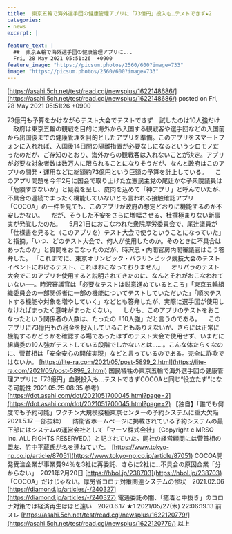 ```yaml
---
title:  東京五輪で海外選手団の健康管理アプリに「73億円」投入も…テストできず★2  
categories:
- news
excerpt: |
  
feature_text: |
  ##  東京五輪で海外選手団の健康管理アプリに...
  Fri, 28 May 2021 05:51:26  +0900
feature_image: "https://picsum.photos/2560/600?image=733"
image: "https://picsum.photos/2560/600?image=733"
---
```


[https://asahi.5ch.net/test/read.cgi/newsplus/1622148686/](https://asahi.5ch.net/test/read.cgi/newsplus/1622148686/)
posted on Fri, 28 May 2021 05:51:26  +0900

<!--more-->

73億円も予算をかけながらテスト大会でテストできず　試したのは10人強だけ 　政府は東京五輪の観戦を目的に海外から入国する観戦客や選手団などの入国前から出国後までの健康管理を目的としたアプリを準備。このアプリをスマートフォンに入れれば、入国後14日間の隔離措置が必要なしになるというシロモノだったのだが、ご存知のとおり、海外からの観戦客は入れないことが決定。アプリが必要な対象者数は数万人に限られることになりそうだが、なんと政府はこのアプリの開発・運用などに総額約73億円という巨額の予算を計上している。 　このアプリ問題を今年2月に国会で取り上げた立憲民主党の尾辻かな子衆院議員は「危険すぎないか」と疑義を呈し、皮肉を込めて「神アプリ」と呼んでいたが、不具合の連続でまったく機能していないとも言われる接触確認アプリ「COCOA」の一件を見ても、このアプリが政府の想定どおりに機能するのか不安しかない。 　だが、そうした不安をさらに増幅させる、杜撰極まりない新事実が発覚したのだ。 　5月21日におこなわれた衆院厚労委員会で、尾辻議員が「仕様書を見ると（このアプリを）テスト大会で使うということになっていた」と指摘。「いつ、どのテスト大会で、何人が使用したのか。そのときに不具合はあったのか」と質問をおこなったのだが、時沢忠・内閣官房内閣審議官はこう答弁した。 「これまでに、東京オリンピック・パラリンピック競技大会のテストイベントにおけるテスト、これはおこなっておりません」 　オリパラのテスト大会でこのアプリを使用すると説明されてきたのに、なんとそれがおこなわれていない──。時沢審議官は「必要なテストは鋭意進めているところ」「東京五輪組織委員会の一部関係者に一部の機能についてテストしていただいた」「順次テストする機能や対象を増やしていく」などとも答弁したが、実際に選手団が使用しなければまったく意味がまったくない。 　しかも、このアプリのテストをおこなったという関係者の人数は、たったの「10人強」だと言うのである。 　このアプリに73億円もの税金を投入していることもありえないが、さらには正常に機能するかどうかを確認する場であったはずのテスト大会で使用せず、いまだに組織委の10人強がテストしている段階でしかないとは……。こんな体たらくなのに、菅首相は「安全安心の開催実現」などと言っているのである。完全に詐欺ではないか。 [https://lite-ra.com/2021/05/post-5899_2.html](https://lite-ra.com/2021/05/post-5899_2.html) 国民犠牲の東京五輪で海外選手団の健康管理アプリに「73億円」血税投入も…テストできずCOCOAと同じ“役立たず”になる可能性 2021.05.25 08:35 参考） [https://dot.asahi.com/dot/2021051700045.html?page=2](https://dot.asahi.com/dot/2021051700045.html?page=2) 【独自】「誰でも何度でも予約可能」ワクチン大規模接種東京センターの予約システムに重大欠陥 2021.5.17 一部抜粋） 　防衛省ホームページに掲載されている予約システムの最下部にはシステムの運営会社として「マーソ株式会社」（Copyright c MRSO Inc. ALL RIGHTS RESERVED.）と記されていた。同社の経営顧問には菅首相の盟友、竹中平蔵氏が名を連ねていた。 [https://www.tokyo-np.co.jp/article/87051](https://www.tokyo-np.co.jp/article/87051) COCOA開発受注企業が事業費94％を3社に再委託、さらに2社に…不具合の原因企業「分からない」　2021年2月20日 [https://hbol.jp/238703](https://hbol.jp/238703) 「COCOA」だけじゃない。厚労省コロナ対策関連システムの惨状　2021.02.06 [https://diamond.jp/articles/-/240327](https://diamond.jp/articles/-/240327) 電通委託の闇、「癒着と中抜き」のコロナ対策では経済再生はほど遠い　2020.6.17 ★1 2021/05/27(木) 22:06:19.13 前スレ [https://asahi.5ch.net/test/read.cgi/newsplus/1622120779/](https://asahi.5ch.net/test/read.cgi/newsplus/1622120779/) 以上
